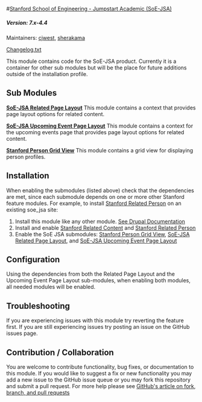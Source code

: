 #[Stanford School of Engineering - Jumpstart Academic (SoE-JSA)](https://github.com/SU-SWS/soe-jsa)
##### Version: 7.x-4.4

Maintainers: [cjwest](https://github.com/cjwest), [sherakama](https://github.com/sherakama)

[Changelog.txt](CHANGELOG.txt)

This module contains code for the SoE-JSA product. Currently it is a container for other sub modules but will be the place for future additions outside of the installation profile.


Sub Modules
---

**[SoE-JSA Related Page Layout](modules/soe_jsa_related_page_layout)**
This module contains a context that provides page layout options for related content.

**[SoE-JSA Upcoming Event Page Layout](modules/soe_jsa_related_events_upcoming_layout)**
This module contains a context for the upcoming events page that provides page layout options for related content.

**[Stanford Person Grid View](modules/stanford_person_grid_view)**
This module contains a grid view for displaying person profiles.

Installation
---
When enabling the submodules (listed above) check that the dependencies are met, since each submodule depends on one or more other Stanford feature modules. For example, to install [Stanford Related Person](https://github.com/SU-SWS/stanford_related_content/tree/7.x-1.x/modules/stanford_related_person) on an existing soe_jsa site:

1. Install this module like any other module. [See Drupal Documentation](https://drupal.org/documentation/install/modules-themes/modules-7)
2.  Install and enable [Stanford Related Content](https://github.com/SU-SWS/stanford_related_content) and [Stanford Related Person](https://github.com/SU-SWS/stanford_related_content/tree/7.x-1.x/modules/stanford_related_person) 
2. Enable the SoE JSA submodules: [Stanford Person Grid View](modules/stanford_person_grid_view), [SoE-JSA Related Page Layout](modules/soe_jsa_related_page_layout), and [SoE-JSA Upcoming Event Page Layout](modules/soe_jsa_related_events_upcoming_layout)

Configuration
---

Using the dependencies from both the Related Page Layout and the Upcoming Event Page Layout sub-modules, when enabling both modules, all needed modules will be enabled.

Troubleshooting
---

If you are experiencing issues with this module try reverting the feature first. If you are still experiencing issues try posting an issue on the GitHub issues page.

Contribution / Collaboration
---

You are welcome to contribute functionality, bug fixes, or documentation to this module. If you would like to suggest a fix or new functionality you may add a new issue to the GitHub issue queue or you may fork this repository and submit a pull request. For more help please see [GitHub's article on fork, branch, and pull requests](https://help.github.com/articles/using-pull-requests)
